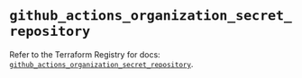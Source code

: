 # `github_actions_organization_secret_repository`

Refer to the Terraform Registry for docs: [`github_actions_organization_secret_repository`](https://registry.terraform.io/providers/integrations/github/6.7.3/docs/resources/actions_organization_secret_repository).
